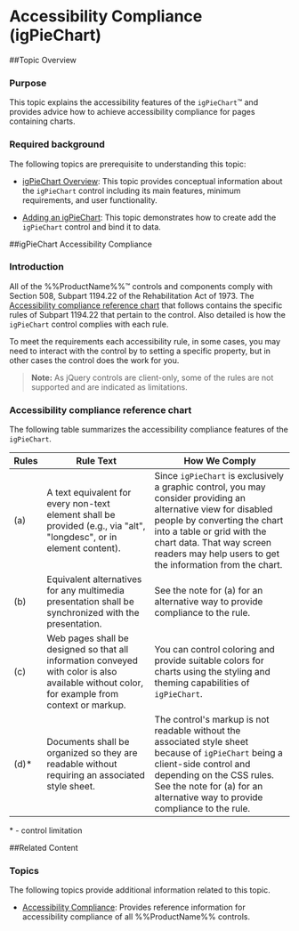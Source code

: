 ﻿<!--
|metadata|
{
    "fileName": "igpiechart-accessibility",
    "controlName": "igDataChart",
    "tags": ["Charting","Section 508"]
}
|metadata|
-->

# Accessibility Compliance (igPieChart)

##Topic Overview

### Purpose

This topic explains the accessibility features of the `igPieChart`™ and provides advice how to achieve accessibility compliance for pages containing charts.

### Required background

The following topics are prerequisite to understanding this topic:

- [igPieChart Overview](igPieChart-Overview.html): This topic provides conceptual information about the `igPieChart` control including its main features, minimum requirements, and user functionality.

- [Adding an igPieChart](igPieChart-Adding.html): This topic demonstrates how to create add the `igPieChart` control and bind it to data.


##igPieChart Accessibility Compliance

### Introduction

All of the %%ProductName%%™ controls and components comply with Section 508, Subpart 1194.22 of the Rehabilitation Act of 1973. The [Accessibility compliance reference chart](#accessibility-reference-chart) that follows contains the specific rules of Subpart 1194.22 that pertain to the control. Also detailed is how the `igPieChart` control complies with each rule.

To meet the requirements each accessibility rule, in some cases, you may need to interact with the control by to setting a specific property, but in other cases the control does the work for you.

>**Note:** As jQuery controls are client-only, some of the rules are not supported and are indicated as limitations.

### <a id="accessibility-reference-chart"></a>Accessibility compliance reference chart

The following table summarizes the accessibility compliance features of the `igPieChart`.

Rules| Rule Text|How We Comply
---|---|---
(a)| A text equivalent for every non-text element shall be provided (e.g., via "alt", "longdesc", or in element content).|Since `igPieChart` is  exclusively a graphic control, you may consider providing an alternative  view for disabled people by converting the chart into a table or grid with the chart data. That way screen readers may help users to get the  information from the chart.
(b)|Equivalent alternatives for any multimedia presentation shall be  synchronized with the presentation.|See the note for (a) for an alternative way to provide compliance to the rule.
(c)|Web pages shall be designed so that all information conveyed with color is also available without color, for example from context or markup.|You can control coloring and provide suitable colors for charts using the  styling and theming capabilities of `igPieChart`.
(d)\*|Documents shall be organized so they are readable without requiring an associated style sheet.|The control's markup is not readable without the associated style sheet because of `igPieChart` being a client-side control and depending on the CSS rules. See the note for (a) for an alternative way to provide compliance to the rule.


\* - control limitation


##Related Content

### Topics

The following topics provide additional information related to this topic.

- [Accessibility Compliance](Accessibility-Compliance.html): Provides reference information for accessibility compliance of all %%ProductName%%  controls.





 

 


